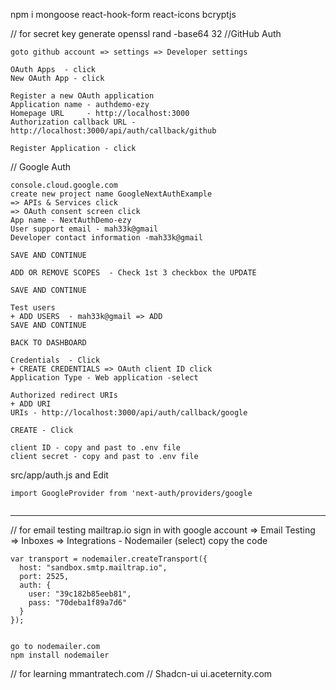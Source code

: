 npm i mongoose react-hook-form react-icons bcryptjs

// for secret key generate
openssl rand -base64 32
//GitHub Auth

```
goto github account => settings => Developer settings

OAuth Apps  - click
New OAuth App - click

Register a new OAuth application
Application name - authdemo-ezy
Homepage URL     - http://localhost:3000
Authorization callback URL - http://localhost:3000/api/auth/callback/github

Register Application - click

```

// Google Auth

```
console.cloud.google.com
create new project name GoogleNextAuthExample
=> APIs & Services click
=> OAuth consent screen click
App name - NextAuthDemo-ezy
User support email - mah33k@gmail
Developer contact information -mah33k@gmail

SAVE AND CONTINUE

ADD OR REMOVE SCOPES  - Check 1st 3 checkbox the UPDATE

SAVE AND CONTINUE

Test users
+ ADD USERS  - mah33k@gmail => ADD
SAVE AND CONTINUE

BACK TO DASHBOARD

Credentials  - Click
+ CREATE CREDENTIALS => OAuth client ID click
Application Type - Web application -select

Authorized redirect URIs
+ ADD URI
URIs - http://localhost:3000/api/auth/callback/google

CREATE - Click

client ID - copy and past to .env file
client secret - copy and past to .env file

```

src/app/auth.js and Edit

```
import GoogleProvider from 'next-auth/providers/google


```

---

// for email testing
mailtrap.io
sign in with google account
=> Email Testing => Inboxes =>
Integrations - Nodemailer (select)
copy the code

```
var transport = nodemailer.createTransport({
  host: "sandbox.smtp.mailtrap.io",
  port: 2525,
  auth: {
    user: "39c182b85eeb81",
    pass: "70deba1f89a7d6"
  }
});


go to nodemailer.com
npm install nodemailer

```

// for learning
mmantratech.com
// Shadcn-ui
ui.aceternity.com
